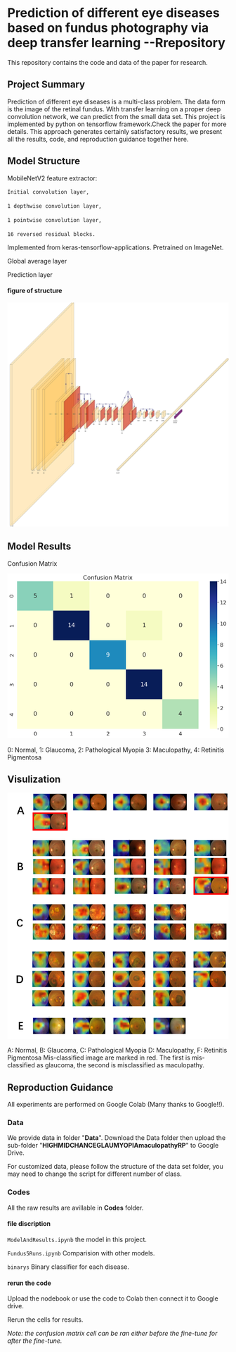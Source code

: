 # Prediction of different eye diseases based on fundus photography via deep transfer learning --Rrepository
This repository contains the code and data of the paper for research.
## Project Summary
Prediction of different eye diseases is a multi-class problem. The data form is the image of the retinal fundus. With transfer learning on a proper deep convolution network, we can predict from the small data set. This project is implemented by python on tensorflow framework.Check the paper for more details. This approach generates certainly satisfactory results, we present all the results, code, and reproduction guidance together here. 

## Model Structure
MobileNetV2 feature extractor: 

    Initial convolution layer, 
    
    1 depthwise convolution layer, 
    
    1 pointwise convolution layer,
    
    16 reversed residual blocks. 
   Implemented  from keras-tensorflow-applications. Pretrained on ImageNet.

Global average layer

Prediction layer

#### figure of structure
![image](https://github.com/gcowen/fundusimageclassification/blob/master/IMG/Stucture2.jpg)

## Model Results
Confusion Matrix

![image](https://github.com/gcowen/fundusimageclassification/blob/master/IMG/Picture2.png)

0: Normal, 1: Glaucoma, 2: Pathological Myopia 3: Maculopathy, 4: Retinitis Pigmentosa
## Visulization
![image](https://github.com/gcowen/fundusimageclassification/blob/master/IMG/Picture1.png)

A: Normal, B: Glaucoma, C: Pathological Myopia D: Maculopathy, F: Retinitis Pigmentosa
Mis-classified image are marked in red. The first is mis-classified as glaucoma, the second is misclassified as maculopathy.
## Reproduction Guidance
All experiments are performed on Google Colab (Many thanks to Google!!).
### Data 
We provide data in folder "**Data**". Download the Data folder then upload the sub-folder "**HIGHMIDCHANCEGLAUMYOPIAmaculopathyRP**" to Google Drive.

For customized data, please follow the structure of the data set folder, you may need to change the script for different number of class. 
### Codes
All the raw results are avillable in **Codes** folder.
#### file discription
`ModelAndResults.ipynb` the model in this project.

`Fundus5Runs.ipynb` Comparision with other models.

`binarys` Binary classifier for each disease.




#### rerun the code
Upload the nodebook or use the code to Colab then connect it to Google drive.

Rerun the cells for results.

*Note: the confusion matrix cell can be ran either before the fine-tune for after the fine-tune.*
